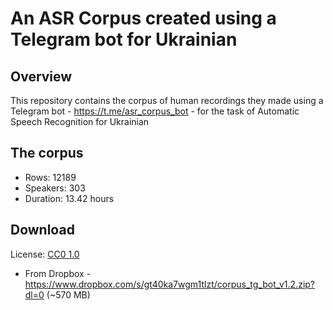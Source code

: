 # An ASR Corpus created using a Telegram bot for Ukrainian

## Overview

This repository contains the corpus of human recordings they made using a Telegram bot - https://t.me/asr_corpus_bot - for the task of Automatic Speech Recognition for Ukrainian

## The corpus

- Rows: 12189
- Speakers: 303
- Duration: 13.42 hours

## Download

License: [CC0 1.0](https://creativecommons.org/publicdomain/zero/1.0/deed.uk)

- From Dropbox - https://www.dropbox.com/s/gt40ka7wgm1tlzt/corpus_tg_bot_v1.2.zip?dl=0 (~570 MB)
